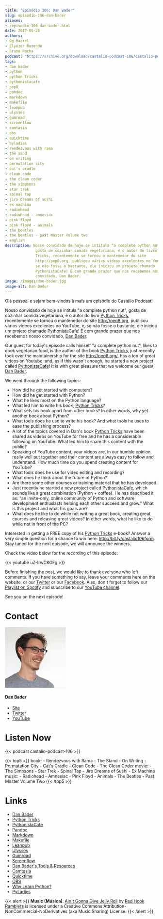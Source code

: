 ```yaml
---
title: "Episódio 106: Dan Bader"
slug: episodio-106-dan-bader
aliases:
- /episodio-106-dan-bader.html
date: 2017-06-26
authors:
- Og Maciel
- Elyézer Rezende
- Bruno Rocha
podcast: "https://archive.org/download/castalio-podcast-106/castalio-podcast-106.mp3"
tags:
- dan bader
- python
- python tricks
- pythonistacafe
- pep8
- pandoc
- markdown
- makefile
- leanpub
- ulysses
- gumroad
- screenflow
- camtasia
- obs
- quicktime
- pyladies
- rendezvous with rama
- the sand
- on writing
- permutation city
- cat's cradle
- clean code
- the clean coder
- the simpsons
- star trek
- spinal tap
- jiro dreams of sushi
- ex machina
- radiohead
- radiohead - amnesiac
- pink floyd
- pink floyd - animals
- the beatles
- the beatles - past master volume two
- english
description: Nosso convidado de hoje se intitula “a complete python nut”,
              gosta de cozinhar comida vegetariana, é o autor do livro Python
              Tricks, recentemente se tornou o mantenedor do site
              http://pep8.org, publicou vários vídeos excelentes no YouTube, e,
              se não fosse o bastante, ele iniciou um projeto chamado
              PythonistaCafe! É com grande prazer que nos recebemos nosso
              convidado, Dan Bader.
image: /images/dan-bader.jpg
image-alt: Dan Bader
---
```


Olá pessoal e sejam bem-vindos à mais um episódio do Castálio Podcast!

Nosso convidado de hoje se intitula "a complete python nut", gosta de cozinhar
comida vegetariana, é o autor do livro [Python
Tricks](https://dbader.org/products/python-tricks-book/), recentemente se
tornou o mantenedor do site <http://pep8.org>, publicou vários vídeos
excelentes no YouTube, e, se não fosse o bastante, ele iniciou um projeto
chamado [PythonistaCafe](https://www.pythonistacafe.com/)! É com grande prazer
que nos recebemos nosso convidado, [Dan Bader](https://dbader.org).

Our guest for today's episode calls himself "a complete python nut", likes to
cook vegetarian food, is the author of the book [Python
Tricks](https://dbader.org/products/python-tricks-book/), just recently took
over the maintainership for the site <http://pep8.org/>, has a ton of great
videos on Youtube, and, as if this wasn't enough, he started a new project
called [PythonistaCafe](https://www.pythonistacafe.com/)! It is with great
pleasure that we welcome our guest, [Dan Bader](https://dbader.org).

<div class="clearfix"></div>

We went through the following topics:

- How did he get started with computers?
- How did he get started with Python?
- What he likes most on the Python language?
- What led him to write his book, [Python Tricks](https://dbader.org/products/python-tricks-book/)?
- What sets his book apart from other books? In other words, why yet
    another book about Python?
- What tools does he use to write his book? And what tools he uses to
    ease the publishing process?
- A lot of the topics covered in Dan\'s book [Python
    Tricks](https://dbader.org/products/python-tricks-book/) have been shared
    as videos on YouTube for free and he has a considerable following on
    YouTube. What led him to share this content with the public?
- Speaking of YouTube content, your videos are, in our humble opinion,
    really well put together and their content are always easy to follow and
    understand. How much time do you spend creating content for YouTube?
- What tools does he use for video editing and recording?
- What does he think about the future of Python?
- Are there some other courses or training material that he has
    developed.
- Just recently he started a new project called
    [PythonistaCafe](https://www.pythonistacafe.com/), which sounds like a
    great combination (Python + coffee). He has described it as: "an
    invite-only, online community of Python and software development
    enthusiasts helping each other succeed and grow." What is this project and
    what his goals are?
- What does he like to do while not writing a great book, creating
    great courses and releasing great videos? In other words, what he like to
    do while not in front of the PC?

Interested in getting a FREE copy of his [Python
Tricks](https://dbader.org/products/python-tricks-book/) e-book? Answer a very
simple question for a chance to win here: <http://bit.ly/castalio106form>. Stay
tuned for the next episode, we will announce the winners.

Check the video below for the recording of this episode:

{{< youtube uZ-IrwCKGFg >}}

Before finishing the post, we would like to thank everyone who left comments.
If you have something to say, leave your comments here on the website, or our
[Twitter](https://twitter.com/castaliopod) or our
[Facebook](https://www.facebook.com/castaliopod). Also, don\'t forget to follow
our [Playlist on
Spotify](https://open.spotify.com/user/elyezermr/playlist/0PDXXZRXbJNTPVSnopiMXg)
and subscribe to our [YouTube
channel](http://www.youtube.com/c/CastalioPodcast).

See you on the next episode!

# Contact

<div class="row">
    <div class="col-md-6">
        <p>
        <div class="media">
        <div class="media-left">
            <img class="media-object rounded-circle img-thumbnail" src="/images/dan-bader.jpg" alt="Dan Bader" width="200px">
        </div>
        <div class="media-body">
            <h4 class="media-heading">Dan Bader</h4>
            <ul class="list-unstyled">
                <li><i class="bi bi-link"></i> <a href="https://dbader.org/">Site</a></li>
                <li><i class="bi bi-twitter"></i> <a href="https://twitter.com/dbader_org">Twitter</a></li>
                <li><i class="bi bi-youtube"></i> <a href="https://www.youtube.com/channel/UCI0vQvr9aFn27yR6Ej6n5UA">YouTube</a></li>
            </ul>
        </div>
        </div>
        </p>
    </div>
</div>

# Listen Now

{{< podcast castalio-podcast-106 >}}

{{< top5 >}}
book:
    - Rendezvous with Rama
    - The Stand
    - On Writing
    - Permutation City
    - Cat's Cradle
    - Clean Code
    - The Clean Coder
movie:
    - The Simpsons
    - Star Trek
    - Spinal Tap
    - Jiro Dreams of Sushi
    - Ex Machina
music:
    - Radiohead - Amnesiac
    - Pink Floyd - Animals
    - The Beatles - Past Master Volume Two
{{< /top5 >}}

# Links

- [Dan Bader](https://dbader.org)
- [Python Tricks](https://dbader.org/products/python-tricks-book/)
- [PythonistaCafe](https://www.pythonistacafe.com/)
- [Pandoc](http://pandoc.org/)
- [Markdown](https://daringfireball.net/projects/markdown/)
- [Makefile](https://en.wikipedia.org/wiki/Makefile)
- [Leanpub](https://leanpub.com/)
- [Ulysses](https://ulyssesapp.com/)
- [Gumroad](https://gumroad.com/)
- [Screenflow](https://www.telestream.net/screenflow/overview.htm)
- [Dan Bader's Tools & Resources](https://dbader.org/resources/)
- [Camtasia](https://www.techsmith.com/video-editor.html)
- [Quicktime](https://support.apple.com/quicktime)
- [OBS](https://obsproject.com/)
- [Why Learn Python?](https://dbader.org/blog/why-learn-python)
- [PyLadies](http://www.pyladies.com/)

{{< alert >}}
**Music (Música)**: [Ain\'t Gonna Give Jelly
Roll](http://freemusicarchive.org/music/Red_Hook_Ramblers/Live__WFMU_on_Antique_Phonograph_Music_Program_with_MAC_Feb_8_2011/Red_Hook_Ramblers_-_12_-_Aint_Gonna_Give_Jelly_Roll)
by [Red Hook Ramblers](http://www.redhookramblers.com/) is licensed under a
Creative Commons Attribution-NonCommercial-NoDerivatives (aka Music Sharing)
License.
{{< /alert >}}
